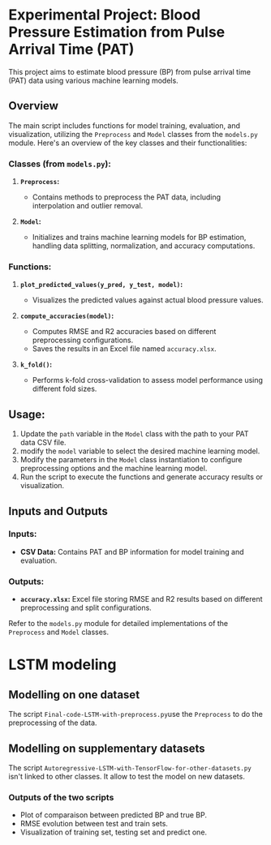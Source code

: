 # Experimental Project: Blood Pressure Estimation from Pulse Arrival Time (PAT)

This project aims to estimate blood pressure (BP) from pulse arrival time (PAT) data using various machine learning models.

## Overview

The main script includes functions for model training, evaluation, and visualization, utilizing the `Preprocess` and `Model` classes from the `models.py` module. Here's an overview of the key classes and their functionalities:

### Classes (from `models.py`):

1. **`Preprocess`:**
    - Contains methods to preprocess the PAT data, including interpolation and outlier removal.

2. **`Model`:**
    - Initializes and trains machine learning models for BP estimation, handling data splitting, normalization, and accuracy computations.

### Functions:

1. **`plot_predicted_values(y_pred, y_test, model)`:**
    - Visualizes the predicted values against actual blood pressure values.
    
2. **`compute_accuracies(model)`:**
    - Computes RMSE and R2 accuracies based on different preprocessing configurations.
    - Saves the results in an Excel file named `accuracy.xlsx`.

3. **`k_fold()`:**
    - Performs k-fold cross-validation to assess model performance using different fold sizes.

## Usage:

1. Update the `path` variable in the `Model` class with the path to your PAT data CSV file.
2. modify the `model` variable to select the desired machine learning model. 
3. Modify the parameters in the `Model` class instantiation to configure preprocessing options and the machine learning model.
4. Run the script to execute the functions and generate accuracy results or visualization.

## Inputs and Outputs

### Inputs:
- **CSV Data:** Contains PAT and BP information for model training and evaluation.

### Outputs:
- **`accuracy.xlsx`:** Excel file storing RMSE and R2 results based on different preprocessing and split configurations.

Refer to the `models.py` module for detailed implementations of the `Preprocess` and `Model` classes.

# LSTM modeling

## Modelling on one dataset
The script `Final-code-LSTM-with-preprocess.py`use the `Preprocess` to do the preprocessing of the data.

## Modelling on supplementary datasets 
The script `Autoregressive-LSTM-with-TensorFlow-for-other-datasets.py` isn't linked to other classes.
It allow to test the model on new datasets.

### Outputs of the two scripts
- Plot of comparaison between predicted BP and true BP.
- RMSE evolution between test and train sets.
- Visualization of training set, testing set and predict one. 



